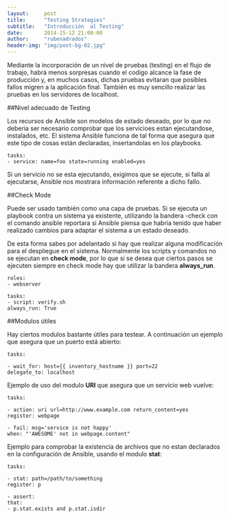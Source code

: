 ```yaml
---
layout:     post
title:      "Testing Strategies"
subtitle:   "Introducción  al Testing"
date:       2014-15-12 21:00:00
author:     "rubenadrados"
header-img: "img/post-bg-02.jpg"
---
```


Mediante la incorporación de un nivel de pruebas (testing) en el flujo de trabajo, habrá menos sorpresas cuando el codigo alcance la fase de producción y, en muchos casos, dichas pruebas evitaran que posibles fallos migren a la aplicación final. También es muy sencillo realizar las pruebas en los servidores de localhost.

##Nivel adecuado de Testing

Los recursos de Ansible son modelos de estado deseado, por lo que no deberia ser necesario comprobar que los servicioes estan ejecutandose, instalados, etc. El sistema Ansible funciona de tal forma que asegura que este tipo de cosas están declaradas, insertandolas en los playbooks.


    tasks:
    - service: name=foo state=running enabled=yes

Si un servicio no se esta ejecutando, exigimos que se ejecute, si falla al ejecutarse, Ansible nos mostrara información referente a dicho fallo.

##Check Mode

Puede ser usado también como una capa de pruebas. Si se ejecuta un playbook contra un sistema ya existente, utilizando la bandera -check con el comando ansible reportara si Ansible piensa que habría tenido que haber realizado cambios para adaptar el sistema a un estado deseado.

De esta forma sabes por adelantado si hay que realizar alguna modificación para el despliegue en el sistema. Normalmente los scripts y comandos no se ejecutan en **check mode**, por lo que si se desea que ciertos pasos se ejecuten siempre en check mode hay que utilizar la bandera **always_run**.

    roles:
    - webserver

    tasks:
    - script: verify.sh
    always_run: True

##Modulos útiles

Hay ciertos modulos bastante útiles para testear. A continuación un ejemplo que asegura que un puerto está abierto:

    tasks:

    - wait_for: host={{ inventory_hostname }} port=22
    delegate_to: localhost

Ejemplo de uso del modulo **URI** que asegura que un servicio web vuelve:

    tasks:

    - action: uri url=http://www.example.com return_content=yes
    register: webpage

    - fail: msg='service is not happy'
    when: "'AWESOME' not in webpage.content"

Ejemplo para comprobar la existencia de archivos que no estan declarados en la configuración de Ansible, usando el modulo **stat**:

    tasks:

    - stat: path=/path/to/something
    register: p

    - assert:
    that:
    - p.stat.exists and p.stat.isdir
